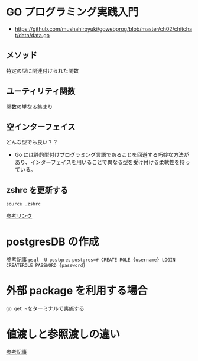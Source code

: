 # GO プログラミング実践入門

- https://github.com/mushahiroyuki/gowebprog/blob/master/ch02/chitchat/data/data.go

## メソッド

特定の型に関連付けられた関数

## ユーティリティ関数

関数の単なる集まり

## 空インターフェイス

どんな型でも良い？？

- Go には静的型付けプログラミング言語であることを回避する巧妙な方法があり、インターフェイスを用いることで異なる型を受け付ける柔軟性を持っている。

## zshrc を更新する

```
source .zshrc
```

[参考リンク](http://norizo333.hatenablog.com/entry/20090921/1253523438)

# postgresDB の作成

[参考記事](https://teratail.com/questions/243773)
`psql -U postgres`
`postgres=# CREATE ROLE {username} LOGIN CREATEROLE PASSWORD {password}`

# 外部 package を利用する場合

`go get ~`をターミナルで実施する

# 値渡しと参照渡しの違い

[参考記事](https://qiita.com/kudojp/items/69dc3ec8d04466121148)
